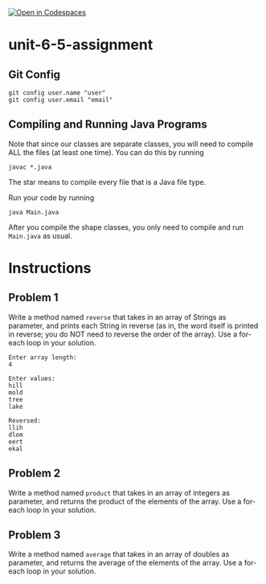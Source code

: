 [![Open in Codespaces](https://classroom.github.com/assets/launch-codespace-2972f46106e565e64193e422d61a12cf1da4916b45550586e14ef0a7c637dd04.svg)](https://classroom.github.com/open-in-codespaces?assignment_repo_id=18184930)
# unit-6-5-assignment

## Git Config
```
git config user.name "user"
git config user.email "email"
```

## Compiling and Running Java Programs
Note that since our classes are separate classes, you will need to compile ALL the files (at least one time).  You can do this by running
```
javac *.java
```
The star means to compile every file that is a Java file type.

Run your code by running
```
java Main.java
```

After you compile the shape classes, you only need to compile and run `Main.java` as usual.

# Instructions  

## Problem 1
Write a method named `reverse` that takes in an array of Strings as parameter, and prints each String in reverse (as in, the word itself is printed in reverse; you do NOT need to reverse the order of the array).  Use a for-each loop in your solution.

```
Enter array length:
4

Enter values:
hill
mold
tree
lake

Reversed:
llih
dlom
eert
ekal
```

## Problem 2
Write a method named `product` that takes in an array of integers as parameter, and returns the product of the elements of the array.  Use a for-each loop in your solution.

## Problem 3
Write a method named `average` that takes in an array of doubles as parameter, and returns the average of the elements of the array.  Use a for-each loop in your solution.

  

